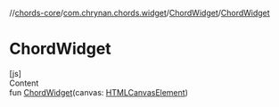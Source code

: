 //[chords-core](../../../index.md)/[com.chrynan.chords.widget](../index.md)/[ChordWidget](index.md)/[ChordWidget](-chord-widget.md)



# ChordWidget  
[js]  
Content  
fun [ChordWidget](-chord-widget.md)(canvas: [HTMLCanvasElement](https://kotlinlang.org/api/latest/jvm/stdlib/org.w3c.dom/-h-t-m-l-canvas-element/index.html))  



